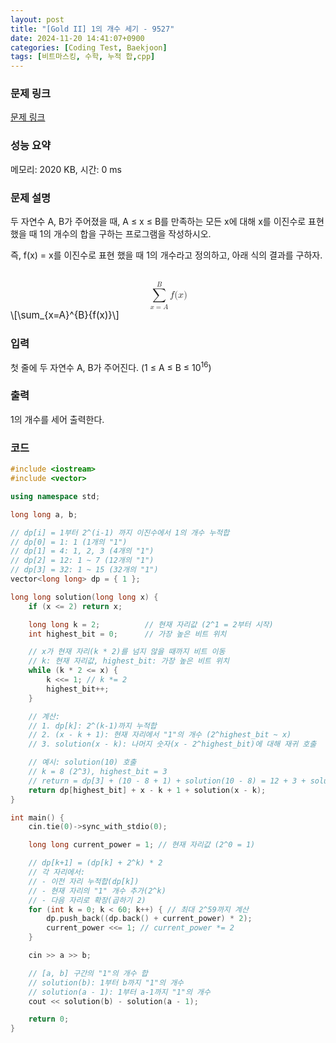 ```yaml
---
layout: post
title: "[Gold II] 1의 개수 세기 - 9527"
date: 2024-11-20 14:41:07+0900
categories: [Coding Test, Baekjoon]
tags: [비트마스킹, 수학, 누적 합,cpp]
---
```


### 문제 링크

[문제 링크](https://www.acmicpc.net/problem/9527)

### 성능 요약

메모리: 2020 KB, 시간: 0 ms

### 문제 설명

<p>두 자연수 A, B가 주어졌을 때, A ≤ x ≤ B를 만족하는 모든 x에 대해 x를 이진수로 표현했을 때 1의 개수의 합을 구하는 프로그램을 작성하시오.</p>

<p>즉, f(x) = x를 이진수로 표현 했을 때 1의 개수라고 정의하고, 아래 식의 결과를 구하자.</p>

<p><mjx-container class="MathJax" jax="CHTML" display="true" style="font-size: 109%; position: relative;"> <mjx-math display="true" class="MJX-TEX" aria-hidden="true" style="margin-left: 0px; margin-right: 0px;"><mjx-munderover><mjx-over style="padding-bottom: 0.2em; padding-left: 0.474em;"><mjx-texatom size="s" texclass="ORD"><mjx-mi class="mjx-i"><mjx-c class="mjx-c1D435 TEX-I"></mjx-c></mjx-mi></mjx-texatom></mjx-over><mjx-box><mjx-munder><mjx-row><mjx-base style="padding-left: 0.02em;"><mjx-mo class="mjx-lop"><mjx-c class="mjx-c2211 TEX-S2"></mjx-c></mjx-mo></mjx-base></mjx-row><mjx-row><mjx-under style="padding-top: 0.167em;"><mjx-texatom size="s" texclass="ORD"><mjx-mi class="mjx-i"><mjx-c class="mjx-c1D465 TEX-I"></mjx-c></mjx-mi><mjx-mo class="mjx-n"><mjx-c class="mjx-c3D"></mjx-c></mjx-mo><mjx-mi class="mjx-i"><mjx-c class="mjx-c1D434 TEX-I"></mjx-c></mjx-mi></mjx-texatom></mjx-under></mjx-row></mjx-munder></mjx-box></mjx-munderover><mjx-texatom space="2" texclass="ORD"><mjx-mi class="mjx-i"><mjx-c class="mjx-c1D453 TEX-I"></mjx-c></mjx-mi><mjx-mo class="mjx-n"><mjx-c class="mjx-c28"></mjx-c></mjx-mo><mjx-mi class="mjx-i"><mjx-c class="mjx-c1D465 TEX-I"></mjx-c></mjx-mi><mjx-mo class="mjx-n"><mjx-c class="mjx-c29"></mjx-c></mjx-mo></mjx-texatom></mjx-math><mjx-assistive-mml unselectable="on" display="block"><math xmlns="http://www.w3.org/1998/Math/MathML" display="block"><munderover><mo data-mjx-texclass="OP">∑</mo><mrow data-mjx-texclass="ORD"><mi>x</mi><mo>=</mo><mi>A</mi></mrow><mrow data-mjx-texclass="ORD"><mi>B</mi></mrow></munderover><mrow data-mjx-texclass="ORD"><mi>f</mi><mo stretchy="false">(</mo><mi>x</mi><mo stretchy="false">)</mo></mrow></math></mjx-assistive-mml><span aria-hidden="true" class="no-mathjax mjx-copytext">\[\sum_{x=A}^{B}{f(x)}\]</span> </mjx-container></p>

### 입력

 <p>첫 줄에 두 자연수 A, B가 주어진다. (1 ≤ A ≤ B ≤ 10<sup>16</sup>)</p>

### 출력

 <p>1의 개수를 세어 출력한다.</p>

### 코드

```cpp
#include <iostream>
#include <vector>

using namespace std;

long long a, b;

// dp[i] = 1부터 2^(i-1) 까지 이진수에서 1의 개수 누적합
// dp[0] = 1: 1 (1개의 "1")
// dp[1] = 4: 1, 2, 3 (4개의 "1")
// dp[2] = 12: 1 ~ 7 (12개의 "1")
// dp[3] = 32: 1 ~ 15 (32개의 "1")
vector<long long> dp = { 1 };

long long solution(long long x) {
	if (x <= 2) return x;

	long long k = 2;          // 현재 자리값 (2^1 = 2부터 시작)
	int highest_bit = 0;      // 가장 높은 비트 위치

	// x가 현재 자리(k * 2)를 넘지 않을 때까지 비트 이동
	// k: 현재 자리값, highest_bit: 가장 높은 비트 위치
	while (k * 2 <= x) {
		k <<= 1; // k *= 2
		highest_bit++;
	}

	// 계산:
	// 1. dp[k]: 2^(k-1)까지 누적합
	// 2. (x - k + 1): 현재 자리에서 "1"의 개수 (2^highest_bit ~ x)
	// 3. solution(x - k): 나머지 숫자(x - 2^highest_bit)에 대해 재귀 호출

	// 예시: solution(10) 호출
	// k = 8 (2^3), highest_bit = 3
	// return = dp[3] + (10 - 8 + 1) + solution(10 - 8) = 12 + 3 + solution(2) = 17
	return dp[highest_bit] + x - k + 1 + solution(x - k);
}

int main() {
	cin.tie(0)->sync_with_stdio(0);

	long long current_power = 1; // 현재 자리값 (2^0 = 1)

	// dp[k+1] = (dp[k] + 2^k) * 2
	// 각 자리에서:
	// - 이전 자리 누적합(dp[k])
	// - 현재 자리의 "1" 개수 추가(2^k)
	// - 다음 자리로 확장(곱하기 2)
	for (int k = 0; k < 60; k++) { // 최대 2^59까지 계산
		dp.push_back((dp.back() + current_power) * 2);
		current_power <<= 1; // current_power *= 2
	}

	cin >> a >> b;

	// [a, b] 구간의 "1"의 개수 합
	// solution(b): 1부터 b까지 "1"의 개수
	// solution(a - 1): 1부터 a-1까지 "1"의 개수
	cout << solution(b) - solution(a - 1);

	return 0;
}

```
